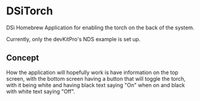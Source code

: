 # DSiTorch

DSi Homebrew Application for enabling the torch on the back of the system.

Currently, only the devKitPro's NDS example is set up.

## Concept

How the application will hopefully work is have information on the top screen, with the bottom screen having a button that will toggle the torch, with it being white and having black text saying "On" when on and black with white text saying "Off".
